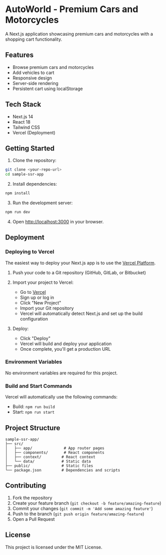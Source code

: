 # AutoWorld - Premium Cars and Motorcycles

A Next.js application showcasing premium cars and motorcycles with a shopping cart functionality.

## Features

- Browse premium cars and motorcycles
- Add vehicles to cart
- Responsive design
- Server-side rendering
- Persistent cart using localStorage

## Tech Stack

- Next.js 14
- React 18
- Tailwind CSS
- Vercel (Deployment)

## Getting Started

1. Clone the repository:
```bash
git clone <your-repo-url>
cd sample-ssr-app
```

2. Install dependencies:
```bash
npm install
```

3. Run the development server:
```bash
npm run dev
```

4. Open [http://localhost:3000](http://localhost:3000) in your browser.

## Deployment

### Deploying to Vercel

The easiest way to deploy your Next.js app is to use the [Vercel Platform](https://vercel.com/new).

1. Push your code to a Git repository (GitHub, GitLab, or Bitbucket)

2. Import your project to Vercel:
   - Go to [Vercel](https://vercel.com)
   - Sign up or log in
   - Click "New Project"
   - Import your Git repository
   - Vercel will automatically detect Next.js and set up the build configuration

3. Deploy:
   - Click "Deploy"
   - Vercel will build and deploy your application
   - Once complete, you'll get a production URL

### Environment Variables

No environment variables are required for this project.

### Build and Start Commands

Vercel will automatically use the following commands:
- Build: `npm run build`
- Start: `npm run start`

## Project Structure

```
sample-ssr-app/
├── src/
│   ├── app/              # App router pages
│   ├── components/       # React components
│   ├── context/         # React context
│   └── data/            # Static data
├── public/              # Static files
└── package.json         # Dependencies and scripts
```

## Contributing

1. Fork the repository
2. Create your feature branch (`git checkout -b feature/amazing-feature`)
3. Commit your changes (`git commit -m 'Add some amazing feature'`)
4. Push to the branch (`git push origin feature/amazing-feature`)
5. Open a Pull Request

## License

This project is licensed under the MIT License.
